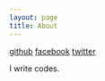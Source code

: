 ```yaml
---
layout: page
title: About
---
```


[github](https://github.com/yeonghoey)
[facebook](https://www.facebook.com/yeongho.kim.3)
[twitter](https://twitter.com/yeonghoey)

I write codes.
